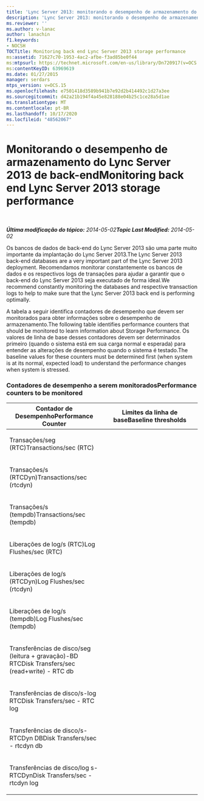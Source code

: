 ```yaml
---
title: 'Lync Server 2013: monitorando o desempenho de armazenamento do Lync Server do back-end'
description: 'Lync Server 2013: monitorando o desempenho de armazenamento de back-end do Lync Server.'
ms.reviewer: ''
ms.author: v-lanac
author: lanachin
f1.keywords:
- NOCSH
TOCTitle: Monitoring back end Lync Server 2013 storage performance
ms:assetid: 71627c70-1953-4ac2-afbe-f3ad85be0f44
ms:mtpsurl: https://technet.microsoft.com/en-us/library/Dn720917(v=OCS.15)
ms:contentKeyID: 63969619
ms.date: 01/27/2015
manager: serdars
mtps_version: v=OCS.15
ms.openlocfilehash: e7501418d3589b941b7e92d2b414492c1d27a3ee
ms.sourcegitcommit: d42a21b194f4a45e828188e04b25c1ce28a5d1ae
ms.translationtype: MT
ms.contentlocale: pt-BR
ms.lasthandoff: 10/17/2020
ms.locfileid: "48562067"
---
```

# <a name="monitoring-back-end-lync-server-2013-storage-performance"></a><span data-ttu-id="1c80c-103">Monitorando o desempenho de armazenamento do Lync Server 2013 de back-end</span><span class="sxs-lookup"><span data-stu-id="1c80c-103">Monitoring back end Lync Server 2013 storage performance</span></span>

<div data-xmlns="http://www.w3.org/1999/xhtml">

<div class="topic" data-xmlns="http://www.w3.org/1999/xhtml" data-msxsl="urn:schemas-microsoft-com:xslt" data-cs="https://msdn.microsoft.com/">

<div data-asp="https://msdn2.microsoft.com/asp">



</div>

<div id="mainSection">

<div id="mainBody">

<span> </span>

<span data-ttu-id="1c80c-104">_**Última modificação do tópico:** 2014-05-02_</span><span class="sxs-lookup"><span data-stu-id="1c80c-104">_**Topic Last Modified:** 2014-05-02_</span></span>

<span data-ttu-id="1c80c-105">Os bancos de dados de back-end do Lync Server 2013 são uma parte muito importante da implantação do Lync Server 2013.</span><span class="sxs-lookup"><span data-stu-id="1c80c-105">The Lync Server 2013 back-end databases are a very important part of the Lync Server 2013 deployment.</span></span> <span data-ttu-id="1c80c-106">Recomendamos monitorar constantemente os bancos de dados e os respectivos logs de transações para ajudar a garantir que o back-end do Lync Server 2013 seja executado de forma ideal.</span><span class="sxs-lookup"><span data-stu-id="1c80c-106">We recommend constantly monitoring the databases and respective transaction logs to help to make sure that the Lync Server 2013 back end is performing optimally.</span></span>

<span data-ttu-id="1c80c-107">A tabela a seguir identifica contadores de desempenho que devem ser monitorados para obter informações sobre o desempenho de armazenamento.</span><span class="sxs-lookup"><span data-stu-id="1c80c-107">The following table identifies performance counters that should be monitored to learn information about Storage Performance.</span></span> <span data-ttu-id="1c80c-108">Os valores de linha de base desses contadores devem ser determinados primeiro (quando o sistema está em sua carga normal e esperada) para entender as alterações de desempenho quando o sistema é testado.</span><span class="sxs-lookup"><span data-stu-id="1c80c-108">The baseline values for these counters must be determined first (when system is at its normal, expected load) to understand the performance changes when system is stressed.</span></span>

### <a name="performance-counters-to-be-monitored"></a><span data-ttu-id="1c80c-109">Contadores de desempenho a serem monitorados</span><span class="sxs-lookup"><span data-stu-id="1c80c-109">Performance counters to be monitored</span></span>

<table>
<colgroup>
<col style="width: 50%" />
<col style="width: 50%" />
</colgroup>
<thead>
<tr class="header">
<th><span data-ttu-id="1c80c-110">Contador de Desempenho</span><span class="sxs-lookup"><span data-stu-id="1c80c-110">Performance Counter</span></span></th>
<th><span data-ttu-id="1c80c-111">Limites da linha de base</span><span class="sxs-lookup"><span data-stu-id="1c80c-111">Baseline thresholds</span></span></th>
</tr>
</thead>
<tbody>
<tr class="odd">
<td><p><span data-ttu-id="1c80c-112">Transações/seg (RTC)</span><span class="sxs-lookup"><span data-stu-id="1c80c-112">Transactions/sec (RTC)</span></span></p></td>
<td></td>
</tr>
<tr class="even">
<td><p><span data-ttu-id="1c80c-113">Transações/s (RTCDyn)</span><span class="sxs-lookup"><span data-stu-id="1c80c-113">Transactions/sec (rtcdyn)</span></span></p></td>
<td></td>
</tr>
<tr class="odd">
<td><p><span data-ttu-id="1c80c-114">Transações/s (tempdb)</span><span class="sxs-lookup"><span data-stu-id="1c80c-114">Transactions/sec (tempdb)</span></span></p></td>
<td></td>
</tr>
<tr class="even">
<td><p><span data-ttu-id="1c80c-115">Liberações de log/s (RTC)</span><span class="sxs-lookup"><span data-stu-id="1c80c-115">Log Flushes/sec (RTC)</span></span></p></td>
<td></td>
</tr>
<tr class="odd">
<td><p><span data-ttu-id="1c80c-116">Liberações de log/s (RTCDyn)</span><span class="sxs-lookup"><span data-stu-id="1c80c-116">Log Flushes/sec (rtcdyn)</span></span></p></td>
<td></td>
</tr>
<tr class="even">
<td><p><span data-ttu-id="1c80c-117">Liberações de log/s (tempdb)</span><span class="sxs-lookup"><span data-stu-id="1c80c-117">Log Flushes/sec (tempdb)</span></span></p></td>
<td></td>
</tr>
<tr class="odd">
<td><p><span data-ttu-id="1c80c-118">Transferências de disco/seg (leitura + gravação)-BD RTC</span><span class="sxs-lookup"><span data-stu-id="1c80c-118">Disk Transfers/sec (read+write) - RTC db</span></span></p></td>
<td></td>
</tr>
<tr class="even">
<td><p><span data-ttu-id="1c80c-119">Transferências de disco/s-log RTC</span><span class="sxs-lookup"><span data-stu-id="1c80c-119">Disk Transfers/sec - RTC log</span></span></p></td>
<td></td>
</tr>
<tr class="odd">
<td><p><span data-ttu-id="1c80c-120">Transferências de disco/s-RTCDyn DB</span><span class="sxs-lookup"><span data-stu-id="1c80c-120">Disk Transfers/sec - rtcdyn db</span></span></p></td>
<td></td>
</tr>
<tr class="even">
<td><p><span data-ttu-id="1c80c-121">Transferências de disco/log s-RTCDyn</span><span class="sxs-lookup"><span data-stu-id="1c80c-121">Disk Transfers/sec - rtcdyn log</span></span></p></td>
<td></td>
</tr>
</tbody>
</table>


</div>

<span> </span>

</div>

</div>

</div>

